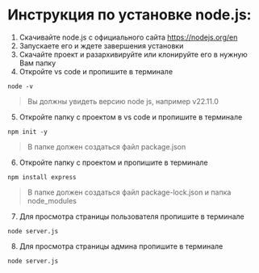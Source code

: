 # Инструкция по установке node.js:
1. Скачивайте node.js с официального сайта https://nodejs.org/en
2. Запускаете его и ждете завершения установки
3. Скачайте проект и разархивируйте или клонируйте его в нужную Вам папку
4. Откройте vs code и пропишите в терминале
```
node -v
```
> Вы должны увидеть версию node js, например v22.11.0
5. Откройте папку с проектом в vs code и пропишите в терминале
``` 
npm init -y
```
> В папке должен создаться файл package.json
6. Откройте папку с проектом и пропишите в терминале
``` 
npm install express
```
> В папке должен создаться файл package-lock.json и папка node_modules
7. Для просмотра страницы пользователя пропишите в терминале
```
node server.js
```
8. Для просмотра страницы админа пропишите в терминале
```
node server.js
```

